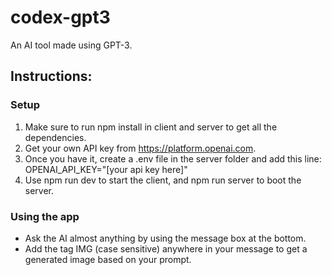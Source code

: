 # codex-gpt3
An AI tool made using GPT-3.

## Instructions:
### Setup
1. Make sure to run npm install in client and server to get all the dependencies.
2. Get your own API key from https://platform.openai.com.
3. Once you have it, create a .env file in the server folder and add this line: OPENAI_API_KEY="[your api key here]"
4. Use npm run dev to start the client, and npm run server to boot the server.

### Using the app
* Ask the AI almost anything by using the message box at the bottom.
* Add the tag IMG (case sensitive) anywhere in your message to get a generated image based on your prompt.
